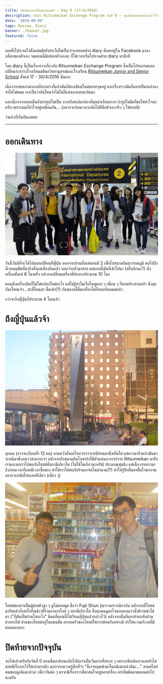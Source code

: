 ```yaml
---
title: บันทึกแลกเปลี่ยนแดนอุทัย — Day 0 (17/4/2016)
description: บันทึก Ritsumeikan Exchange Program วันที่ 0 — จุดเริ่มต้นแห่งตำนาน(?)ร้านโซบะ
date: '2019-09-09'
tags: Review, Diary
banner: ./banner.jpg
featured: false
---
```


เคยตั้งโปรเจคไว้ตั้งแต่สมัยยังทำเว็บไม่เป็นว่าจะทยอยย้าย diary ที่เคยอยู่ใน Facebook มาลงบล็อกของตัวเอง จนตอนนี้มีบล้อกตัวเองละ ก็ได้เวลาเริ่มโปรเจคย้าย diary มาซักที

โดย diary นี้เป็นเรื่องราวเกี่ยวกับ Ritsumeikan Exchange Program ซึ่งเป็นโปรแกรมแลกเปลี่ยนระหว่างโรงเรียนมหิดลวิทยานุสรณ์และโรงเรียน [Ritsumeikan Junior and Senior School](http://www.ritsumei.ac.jp/fkc/eng/) ตั้งแต่ 17 - 30/4/2016 นั่นเอง

เนื่องจากพอเอามาลงบล็อกอย่างงี้แล้วมันก็ต้องเขียนใหม่หลายจุดอยู่ และเรื่องราวมันก็หลายปีมาแล้วคงจำได้ไม่หมด เอาเป็นว่าอันไหนจำไม่ได้ก็แต่งเอาเลยละกันนะ

และเนื่องจากตอนนั้นยังถ่ายรูปไม่เป็น บวกกับสเปคกล้องที่สุดน่าเอือมระอา ถ้ารูปไม่ชัดก็ขอให้ทำใจนะครับ เพราะผมก็ทำใจอยู่เหมือนกัน... (อยากจะย้อนเวลากลับไปตีมือตัวเองจริง ๆ ให้ตายสิ)

ว่าแล้วก็เริ่มกันเลยยย

---

# ออกเดินทาง

![โฉมหน้าผู้ร่วมผจญภัย](12983867_705155319626006_7725283031532874359_o.jpg)

วันนี้วันดีที่จะได้ไปแลกเปลี่ยนที่ญี่ปุ่น ออกจากบ้านตั้งแต่ตอนตี 2 เพื่อไปสนามบินสุวรรณภูมิ พอไปถึงก็เจอคนฟิตที่มาถึงตั้งแต่เที่ยงคืนแล้ว บอกว่ากลัวมาสาย แต่แบบนี้มันก็เช้าไปนะ (หรือดึกนะ?) นั่งเครื่องตั้งแต่ 6 โมงครึ่ง แล้วลงเปลี่ยนเครื่องที่ฮ่องกงประมาณ 10 โมง

ตอนนั่งเครื่องบินก็ไม่ได้แปลกใหม่อะไร แต่ไม่รู้ทำไมเจ็บในหูมาก ๆ เพื่อน ๆ ก็ตามประสาคนบ้า นั่งคุยกันเจื้อยแจ้ว...ซะที่ไหนล่ะ ตื่นเช้า(?) กันขนาดนี้ขึ้นเครื่องได้ก็สลบกันหมดแล้ว

กว่าจะถึงญี่ปุ่นก็ประมาณ 4 โมงแล้ว

# ถึงญี่ปุ่นแล้วจ้า

![หน้าสถานีเกียวโต](12983235_1356788404372050_5738349335695983150_o.jpg)

ทุกคน (อาจจะเกือบทั้ง 12 คน) คาดหวังตั้งแต่ไทยว่าเราจะหนีร้อนมาพึ่งเย็นได้ แต่ความจริงแล้วมันน่าจะหนีมาพึ่งหนาวซะมากกว่า หลังจากถึงสนามบินโอซาก้าก็มีตัวแทนอาจารย์จาก Ritsumeikan มารับเราและพาเราไปพบกับโฮสต์ที่สถานีเกียวโต (ไม่ใช้โตเกียวนะครัช) ประมาณทุ่มนึง แต่เนื่องจากเรามาถึงก่อนเวลาก็เลยมีเวลาซื้อของ ทำให้เราได้พบกับร้านการ์ดในตำนาน(?) ทำให้รู้สึกตื่นตาตื่นใจมากจนอยากจะกลับไทยเลยทีเดียว (เดี๋ยว ๆ)

![ร้านการ์ดในตำนาน(?)](13062937_1356788371038720_1987896339516115037_o.jpg)

โฮสต์ของเราเป็นผู้ชายตัวสูง ๆ ดูไม่ค่อยพูด ชื่อว่า Fujii Shun รุ่นราวคราวเดียวกัน หลังจากที่โฮสต์มารับแล้วก็เลยไปกินข้าวที่ร้านอาหารใกล้ ๆ สถานีเกียวโต ซึ่งทุกคนดูตกใจมากตอนเราสั่งข้าวหน้าไข่มา ("ก็มันเป็นร้านโซบะไง" มีคนที่ตอนนี้ไปเรียนญี่ปุ่นแล้วกล่าวไว้) หลังจากนั้นก็แยกย้ายกลับบ้านด้วยรถไฟ บ้านของโฮสต์อยู่ในแมนชั่น ครอบครัวของโฮสต์ให้การต้อนรับอย่างดี ทำให้ความกังวลที่มีผ่อนคลายลง

# ปิดท้ายจากปัจจุบัน

จบไปแล้วครับกับวันที่ 0 ตอนนี้มองย้อนกลับไปคิดว่าเป็นวันแรกที่สบาย ๆ เพราะเพิ่งเดินทางเลยยังไม่ค่อยมีเรื่องอะไรให้เล่ามากนัก นอกจากความรู้สึกที่ว่า "นี่เราหลุดเข้ามาในอนิเมะแล้วสินะ..." ตามสไตล์คนชอบดูอนิเมะอ่ะนะ เดี๋ยววันต่อ ๆ มาจะมีเรื่องราวที่น่าสนใจอยู่หลายเรื่อง อย่าลืมติดตามตอนต่อไปนะครับ